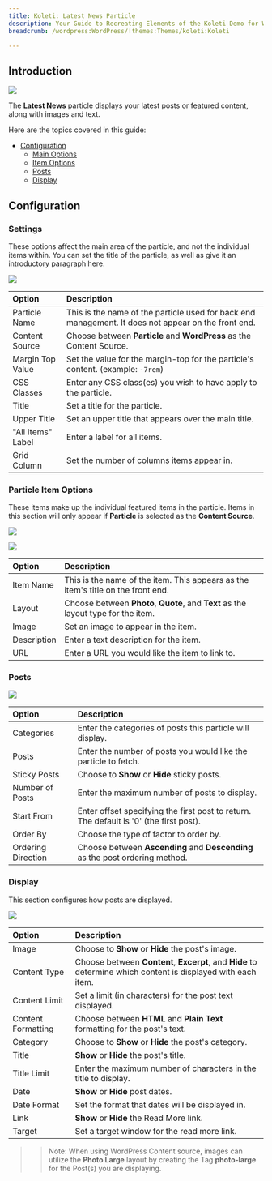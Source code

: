 ```yaml
---
title: Koleti: Latest News Particle
description: Your Guide to Recreating Elements of the Koleti Demo for WordPress
breadcrumb: /wordpress:WordPress/!themes:Themes/koleti:Koleti

---
```


## Introduction

![](assets/particle_latestnews1.png)

The **Latest News** particle displays your latest posts or featured content, along with images and text.

Here are the topics covered in this guide:

* [Configuration](#configuration)
    - [Main Options](#settings)
    - [Item Options](#particle-item-options)
    - [Posts](#articles)
    - [Display](#display)

## Configuration

### Settings 

These options affect the main area of the particle, and not the individual items within. You can set the title of the particle, as well as give it an introductory paragraph here.

![](assets/particle_latestnews2.png)

| Option            | Description                                                                                         |
| :-----            | :-----                                                                                              |
| Particle Name     | This is the name of the particle used for back end management. It does not appear on the front end. |
| Content Source    | Choose between **Particle** and **WordPress** as the Content Source.                                |
| Margin Top Value  | Set the value for the margin-top for the particle's content. (example: `-7rem`)                     |
| CSS Classes       | Enter any CSS class(es) you wish to have apply to the particle.                                     |
| Title             | Set a title for the particle.                                                                       |
| Upper Title       | Set an upper title that appears over the main title.                                                |
| "All Items" Label | Enter a label for all items.                                                                        |
| Grid Column       | Set the number of columns items appear in.                                                          |

### Particle Item Options

These items make up the individual featured items in the particle. Items in this section will only appear if **Particle** is selected as the **Content Source**.

![](assets/particle_latestnews3.png)

![](assets/particle_latestnews4.png)

| Option      | Description                                                                              |
| :-----      | :-----                                                                                   |
| Item Name   | This is the name of the item. This appears as the item's title on the front end.         |
| Layout      | Choose between **Photo**, **Quote**, and **Text** as the layout type for the item. |
| Image       | Set an image to appear in the item.                                                      |
| Description | Enter a text description for the item.                                                   |
| URL         | Enter a URL you would like the item to link to.                                          |

### Posts

![](assets/particle_latestnews5.png)

| Option             | Description                                                                            |
| :-----             | :-----                                                                                 |
| Categories         | Enter the categories of posts this particle will display.                              |
| Posts              | Enter the number of posts you would like the particle to fetch.                        |
| Sticky Posts       | Choose to **Show** or **Hide** sticky posts.                                           |
| Number of Posts    | Enter the maximum number of posts to display.                                       |
| Start From         | Enter offset specifying the first post to return. The default is '0' (the first post). |
| Order By           | Choose the type of factor to order by.                                                 |
| Ordering Direction | Choose between **Ascending** and **Descending** as the post ordering method.           |

### Display

This section configures how posts are displayed.

![](assets/particle_latestnews6.png)

| Option             | Description                                                                                                   |
| :-----             | :-----                                                                                                        |
| Image              | Choose to **Show** or **Hide** the post's image.                                                              |
| Content Type       | Choose between **Content**, **Excerpt**, and **Hide** to determine which content is displayed with each item. |
| Content Limit      | Set a limit (in characters) for the post text displayed.                                                      |
| Content Formatting | Choose between **HTML** and **Plain Text** formatting for the post's text.                                    |
| Category           | Choose to **Show** or **Hide** the post's category.                                                           |
| Title              | **Show** or **Hide** the post's title.                                                                        |
| Title Limit        | Enter the maximum number of characters in the title to display.                                               |
| Date               | **Show** or **Hide** post dates.                                                                              |
| Date Format        | Set the format that dates will be displayed in.                                                               |
| Link               | **Show** or **Hide** the Read More link.                                                                      |
| Target             | Set a target window for the read more link.                                                                   |

>> Note: When using WordPress Content source, images can utilize the **Photo Large** layout by creating the Tag **photo-large** for the Post(s) you are displaying.
